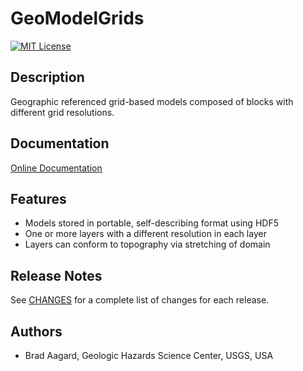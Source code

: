 # GeoModelGrids

[![MIT License](https://img.shields.io/badge/license-MIT-blue.svg)](https://github.com/baagaard-usgs/geomodelgrids/blob/master/LICENSE)

## Description

Geographic referenced grid-based models composed of blocks with
different grid resolutions.

## Documentation

[Online Documentation](https://baagaard-usgs.github.io/geomodelgrids)

## Features

* Models stored in portable, self-describing format using HDF5
* One or more layers with a different resolution in each layer
* Layers can conform to topography via stretching of domain

## Release Notes

See [CHANGES](CHANGES.md) for a complete list of changes for each
release.

## Authors

* Brad Aagard, Geologic Hazards Science Center, USGS, USA
